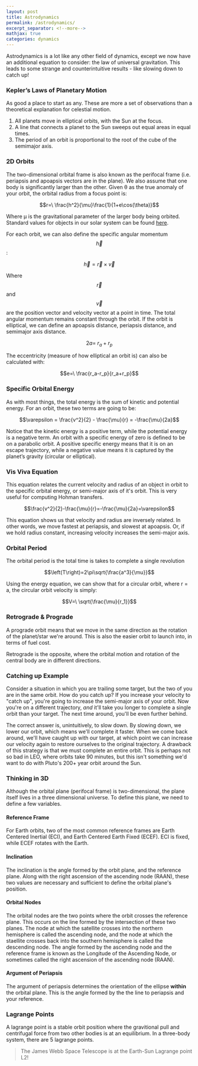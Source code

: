 ```yaml
---
layout: post
title: Astrodynamics
permalink: /astrodynamics/
excerpt_separator: <!--more-->
mathjax: true
categories: dynamics
---
```


Astrodynamics is a lot like any other field of dynamics, except we now have an additional equation to consider: the law of universal gravitation. This leads to some strange and counterintuitive results - like slowing down to catch up! 

<!--more-->

### Kepler’s Laws of Planetary Motion

As good a place to start as any. These are more a set of observations than a theoretical explanation for celestial motion.

1.	All planets move in elliptical orbits, with the Sun at the focus.
2.	A line that connects a planet to the Sun sweeps out equal areas in equal times.
3.	The period of an orbit is proportional to the root of the cube of the semimajor axis.

### 2D Orbits

The two-dimensional orbital frame is also known as the perifocal frame (i.e. periapsis and apoapsis vectors are in the plane). We also assume that one body is significantly larger than the other. Given θ as the true anomaly of your orbit, the orbital radius from a focus point is:

$$r=\ \frac{h^2}{\mu}\frac{1}{1+e\cos(\theta)}$$

Where µ is the gravitational parameter of the larger body being orbited. Standard values for objects in our solar system can be found [here](https://en.wikipedia.org/wiki/Standard_gravitational_parameter).

For each orbit, we can also define the specific angular momentum $$\vec{h}$$:

$$\vec{h}=\vec{r}\times\vec{v}$$

Where $$\vec{r}$$ and $$\vec{v}$$ are the position vector and velocity vector at a point in time. The total angular momentum remains constant through the orbit. If the orbit is elliptical, we can define an apoapsis distance, periapsis distance, and semimajor axis distance.

$$2a=\ r_a+r_p$$

The eccentricity (measure of how elliptical an orbit is) can also be calculated with:

$$e=\ \frac{r_a-r_p}{r_a+r_p}$$

### Specific Orbital Energy

As with most things, the total energy is the sum of kinetic and potential energy. For an orbit, these two terms are going to be:

$$\varepsilon = \frac{v^2}{2} - \frac{\mu}{r} = -\frac{\mu}{2a}$$

Notice that the kinetic energy is a positive term, while the potential energy is a negative term. An orbit with a specific energy of zero is defined to be on a parabolic orbit. A positive specific energy means that it is on an escape trajectory, while a negative value means it is captured by the planet’s gravity (circular or elliptical). 

### Vis Viva Equation

This equation relates the current velocity and radius of an object in orbit to the specific orbital energy, or semi-major axis of it's orbit. This is very useful for computing Hohman transfers.

$$\frac{v^2}{2}-\frac{\mu}{r}=-\frac{\mu}{2a}=\varepsilon$$

This equation shows us that velocity and radius are inversely related. In other words, we move fastest at periapsis, and slowest at apoapsis. Or, if we hold radius constant, increasing velocity increases the semi-major axis. 

### Orbital Period

The orbital period is the total time is takes to complete a single revolution

$$\left(T\right)=2\pi\sqrt{\frac{a^3}{\mu}}$$

Using the energy equation, we can show that for a circular orbit, where r = a, the circular orbit velocity is simply:

$$V=\ \sqrt{\frac{\mu}{r_1}}$$

### Retrograde & Prograde

A prograde orbit means that we move in the same direction as the rotation of the planet/star we're around. This is also the easier orbit to launch into, in terms of fuel cost.

Retrograde is the opposite, where the orbital motion and rotation of the central body are in different directions. 

### Catching up Example

Consider a situation in which you are trailing some target, but the two of you are in the same orbit. How do you catch up? If you increase your velocity to "catch up", you're going to increase the semi-major axis of your orbit. Now you're on a different trajectory, *and* it'll take you longer to complete a single orbit than your target. The next time around, you'll be even further behind. 

The correct answer is, unintuitively, to slow down. By slowing down, we lower our orbit, which means we'll complete it faster. When we come back around, we'll have caught up with our target, at which point we can increase our velocity again to restore ourselves to the original trajectory. A drawback of this strategy is that we must complete an entire orbit. This is perhaps not so bad in LEO, where orbits take 90 minutes, but this isn't something we'd want to do with Pluto's 200+ year orbit around the Sun. 


### Thinking in 3D

Although the orbital plane (perifocal frame) is two-dimensional, the plane itself lives in a three dimensional universe. To define this plane, we need to define a few variables.

#### Reference Frame

For Earth orbits, two of the most common reference frames are Earth Centered Inertial (ECI), and Earth Centered Earth Fixed (ECEF). ECI is fixed, while ECEF rotates with the Earth. 

#### Inclination

The inclination is the angle formed by the orbit plane, and the reference plane. Along with the right ascension of the ascending node (RAAN), these two values are necessary and sufficient to define the orbital plane's position. 

#### Orbital Nodes

The orbital nodes are the two points where the orbit crosses the reference plane. This occurs on the line formed by the intersection of these two planes. The node at which the satellite crosses into the northern hemisphere is called the ascending node, and the node at which the staellite crosses back into the southern hemisphere is called the descending node. The angle formed by the ascending node and the reference frame is known as the Longitude of the Ascending Node, or sometimes called the right ascension of the ascending node (RAAN). 

#### Argument of Periapsis

The argument of periapsis determines the orientation of the ellipse **within** the orbital plane. This is the angle formed by the the line to periapsis and your reference. 


### Lagrange Points

A lagrange point is a stable orbit position where the gravitional pull and centrifugal force from two other bodies is at an equilibrium. In a three-body system, there are 5 lagrange points. 

> The James Webb Space Telescope is at the Earth-Sun Lagrange point L2!